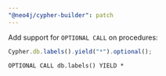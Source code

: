 ```yaml
---
"@neo4j/cypher-builder": patch
---
```


Add support for `OPTIONAL CALL` on procedures:

```js
Cypher.db.labels().yield("*").optional();
```

```cypher
OPTIONAL CALL db.labels() YIELD *
```
